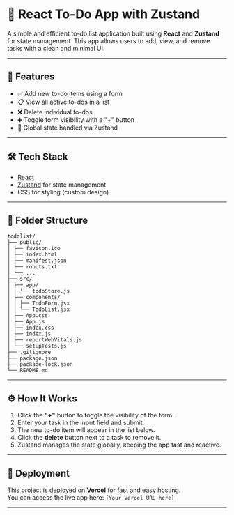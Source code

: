 # 📝 React To-Do App with Zustand

A simple and efficient to-do list application built using **React** and **Zustand** for state management. This app allows users to add, view, and remove tasks with a clean and minimal UI.

---

## 🚀 Features

- ✅ Add new to-do items using a form
- 📋 View all active to-dos in a list
- ❌ Delete individual to-dos
- ➕ Toggle form visibility with a "+" button
- 🧠 Global state handled via Zustand

---

## 🛠️ Tech Stack

- [React](https://reactjs.org/)
- [Zustand](https://github.com/pmndrs/zustand) for state management
- CSS for styling (custom design)

---

## 📂 Folder Structure
```
todolist/
├── public/
│ ├── favicon.ico
│ ├── index.html
│ ├── manifest.json
│ ├── robots.txt
│ └── ...
├── src/
│ ├── app/
│ │ └── todoStore.js
│ ├── components/
│ │ ├── TodoForm.jsx
│ │ └── TodoList.jsx
│ ├── App.css
│ ├── App.js
│ ├── index.css
│ ├── index.js
│ ├── reportWebVitals.js
│ └── setupTests.js
├── .gitignore
├── package.json
├── package-lock.json
└── README.md
```

---

## ⚙️ How It Works

1. Click the **"+"** button to toggle the visibility of the form.
2. Enter your task in the input field and submit.
3. The new to-do item will appear in the list below.
4. Click the **delete** button next to a task to remove it.
5. Zustand manages the state globally, keeping the app fast and reactive.

---

## 🚀 Deployment

This project is deployed on **Vercel** for fast and easy hosting.  
You can access the live app here: `[Your Vercel URL here]`

---
